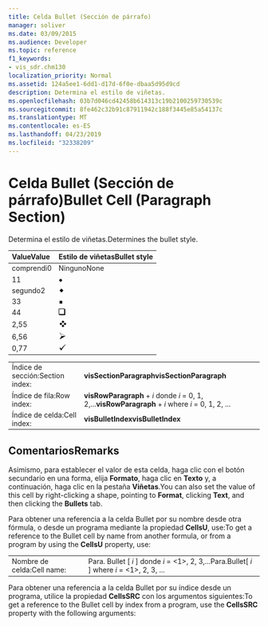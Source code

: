 ```yaml
---
title: Celda Bullet (Sección de párrafo)
manager: soliver
ms.date: 03/09/2015
ms.audience: Developer
ms.topic: reference
f1_keywords:
- vis_sdr.chm130
localization_priority: Normal
ms.assetid: 124a5ee1-6dd1-d17d-6f0e-dbaa5d95d9cd
description: Determina el estilo de viñetas.
ms.openlocfilehash: 03b7d046cd42458b614313c19b2100259730539c
ms.sourcegitcommit: 8fe462c32b91c87911942c188f3445e85a54137c
ms.translationtype: MT
ms.contentlocale: es-ES
ms.lasthandoff: 04/23/2019
ms.locfileid: "32338209"
---
```

# <a name="bullet-cell-paragraph-section"></a><span data-ttu-id="cc7fe-103">Celda Bullet (Sección de párrafo)</span><span class="sxs-lookup"><span data-stu-id="cc7fe-103">Bullet Cell (Paragraph Section)</span></span>

<span data-ttu-id="cc7fe-104">Determina el estilo de viñetas.</span><span class="sxs-lookup"><span data-stu-id="cc7fe-104">Determines the bullet style.</span></span>
  
|<span data-ttu-id="cc7fe-105">**Value**</span><span class="sxs-lookup"><span data-stu-id="cc7fe-105">**Value**</span></span>|<span data-ttu-id="cc7fe-106">**Estilo de viñetas**</span><span class="sxs-lookup"><span data-stu-id="cc7fe-106">**Bullet style**</span></span>|
|:-----|:-----|
|<span data-ttu-id="cc7fe-107">comprendi</span><span class="sxs-lookup"><span data-stu-id="cc7fe-107">0</span></span>  <br/> |<span data-ttu-id="cc7fe-108">Ninguno</span><span class="sxs-lookup"><span data-stu-id="cc7fe-108">None</span></span>  <br/> |
|<span data-ttu-id="cc7fe-109">1</span><span class="sxs-lookup"><span data-stu-id="cc7fe-109">1</span></span>  <br/> |![](media/IC_Bullet1_ZA07645847.gif)           <br/> |
|<span data-ttu-id="cc7fe-110">segundo</span><span class="sxs-lookup"><span data-stu-id="cc7fe-110">2</span></span>  <br/> |![](media/IC_Bullet2_ZA07645848.gif)           <br/> |
|<span data-ttu-id="cc7fe-111">3</span><span class="sxs-lookup"><span data-stu-id="cc7fe-111">3</span></span>  <br/> |![](media/IC_Bullet3_ZA07645849.gif)           <br/> |
|<span data-ttu-id="cc7fe-112">4</span><span class="sxs-lookup"><span data-stu-id="cc7fe-112">4</span></span>  <br/> |![](media/IC_Bullet4_ZA07645851.gif)           <br/> |
|<span data-ttu-id="cc7fe-113">2,5</span><span class="sxs-lookup"><span data-stu-id="cc7fe-113">5</span></span>  <br/> |![](media/IC_Bullet5_ZA07645852.gif)           <br/> |
|<span data-ttu-id="cc7fe-114">6,5</span><span class="sxs-lookup"><span data-stu-id="cc7fe-114">6</span></span>  <br/> |![](media/IC_Bullet6_ZA07645853.gif)           <br/> |
|<span data-ttu-id="cc7fe-115">0,7</span><span class="sxs-lookup"><span data-stu-id="cc7fe-115">7</span></span>  <br/> |![](media/IC_Bullet7_ZA07645854.gif)           <br/> |
   
|||
|:-----|:-----|
|<span data-ttu-id="cc7fe-116">Índice de sección:</span><span class="sxs-lookup"><span data-stu-id="cc7fe-116">Section index:</span></span>  <br/> |<span data-ttu-id="cc7fe-117">**visSectionParagraph**</span><span class="sxs-lookup"><span data-stu-id="cc7fe-117">**visSectionParagraph**</span></span> <br/> |
|<span data-ttu-id="cc7fe-118">Índice de fila:</span><span class="sxs-lookup"><span data-stu-id="cc7fe-118">Row index:</span></span>  <br/> |<span data-ttu-id="cc7fe-119">**visRowParagraph** +  *i* donde *i* = 0, 1, 2,...</span><span class="sxs-lookup"><span data-stu-id="cc7fe-119">**visRowParagraph** +  *i*           where  *i*  = 0, 1, 2, ...</span></span>  <br/> |
|<span data-ttu-id="cc7fe-120">Índice de celda:</span><span class="sxs-lookup"><span data-stu-id="cc7fe-120">Cell index:</span></span>  <br/> |<span data-ttu-id="cc7fe-121">**visBulletIndex**</span><span class="sxs-lookup"><span data-stu-id="cc7fe-121">**visBulletIndex**</span></span> <br/> |
   
## <a name="remarks"></a><span data-ttu-id="cc7fe-122">Comentarios</span><span class="sxs-lookup"><span data-stu-id="cc7fe-122">Remarks</span></span>

<span data-ttu-id="cc7fe-123">Asimismo, para establecer el valor de esta celda, haga clic con el botón secundario en una forma, elija **Formato**, haga clic en **Texto** y, a continuación, haga clic en la pestaña **Viñetas**.</span><span class="sxs-lookup"><span data-stu-id="cc7fe-123">You can also set the value of this cell by right-clicking a shape, pointing to **Format**, clicking **Text**, and then clicking the **Bullets** tab.</span></span> 
  
<span data-ttu-id="cc7fe-124">Para obtener una referencia a la celda Bullet por su nombre desde otra fórmula, o desde un programa mediante la propiedad **CellsU**, use:</span><span class="sxs-lookup"><span data-stu-id="cc7fe-124">To get a reference to the Bullet cell by name from another formula, or from a program by using the **CellsU** property, use:</span></span> 
  
|||
|:-----|:-----|
|<span data-ttu-id="cc7fe-125">Nombre de celda:</span><span class="sxs-lookup"><span data-stu-id="cc7fe-125">Cell name:</span></span>  <br/> |<span data-ttu-id="cc7fe-126">Para. Bullet [ *i* ] donde *i* = <1>, 2, 3,...</span><span class="sxs-lookup"><span data-stu-id="cc7fe-126">Para.Bullet[ *i*  ]           where  *i*  = <1>, 2, 3, ...</span></span>  <br/> |
   
<span data-ttu-id="cc7fe-127">Para obtener una referencia a la celda Bullet por su índice desde un programa, utilice la propiedad **CellsSRC** con los argumentos siguientes:</span><span class="sxs-lookup"><span data-stu-id="cc7fe-127">To get a reference to the Bullet cell by index from a program, use the **CellsSRC** property with the following arguments:</span></span> 
  

